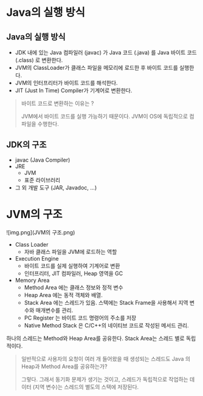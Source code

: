 # Java의 실행 방식

## Java의 실행 방식
* JDK 내에 있는 Java 컴파일러 (javac) 가 Java 코드 (.java) 를 Java 바이트 코드 (.class) 로 변환한다. 
* JVM의 ClassLoader가 클래스 파일을 메모리에 로드한 후 바이트 코드를 실행한다.
* JVM의 인터프리터가 바이트 코드를 해석한다. 
* JIT (Just In Time) Compiler가 기계어로 변환한다. 

> 바이트 코드로 변환하는 이유는 ?
>
> JVM에서 바이트 코드를 실행 가능하기 때문이다.
> JVM이 OS에 독립적으로 컴파일을 수행한다.

## JDK의 구조 
* javac (Java Compiler)
* JRE
  * JVM
  * 표준 라이브러리
* 그 외 개발 도구 (JAR, Javadoc, ...)

# JVM의 구조

![img.png](JVM의 구조.png)

- Class Loader
  - 자바 클래스 파일을 JVM에 로드하는 역할
- Execution Engine
  - 바이트 코드를 실제 실행하여 기계어로 변환
  - 인터프리터, JIT 컴파일러, Heap 영역을 GC
- Memory Area 
  - Method Area 에는 클래스 정보와 정적 변수
  - Heap Area 에는 동적 객체와 배열.
  - Stack Area 에는 스레드가 있음. 스택에는 Stack Frame을 사용해서 지역 변수와 매개변수를 관리.
  - PC Register 는 바이트 코드 명령어의 주소를 저장
  - Native Method Stack 은 C/C++의 네이티브 코드로 작성된 메서드 관리. 

하나의 스레드는 Method와 Heap Area를 공유한다. Stack Area는 스레드 별로 독립적이다.

> 일반적으로 사용자의 요청이 여러 개 들어왔을 때 생성되는 스레드도 Java 의 Heap과 Method Area를 공유하는가? 
> 
> 그렇다. 그래서 동기화 문제가 생기는 것이고, 스레드가 독립적으로 작업하는 데이터 (지역 변수)는 스레드의 별도의 스택에 저장된다. 